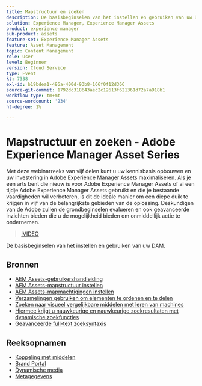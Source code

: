 ```yaml
---
title: Mapstructuur en zoeken
description: De basisbeginselen van het instellen en gebruiken van uw DAM
solution: Experience Manager, Experience Manager Assets
product: experience manager
sub-product: assets
feature-set: Experience Manager Assets
feature: Asset Management
topic: Content Management
role: User
level: Beginner
version: Cloud Service
type: Event
kt: 7338
exl-id: b19bdea1-486a-400d-93b8-166f0f12d366
source-git-commit: 1792dc318643aec2c12613f621361d72a7a918b1
workflow-type: tm+mt
source-wordcount: '234'
ht-degree: 1%

---
```


# Mapstructuur en zoeken - Adobe Experience Manager Asset Series

Met deze webinarreeks van vijf delen kunt u uw kennisbasis opbouwen en uw investering in Adobe Experience Manager Assets maximaliseren. Als je een arts bent die nieuw is voor Adobe Experience Manager Assets of al een tijdje Adobe Experience Manager Assets gebruikt en die je bestaande vaardigheden wil verbeteren, is dit de ideale manier om een diepe duik te krijgen in vijf van de belangrijkste gebieden van de oplossing. Deskundigen van de Adobe zullen de grondbeginselen evalueren en ook geavanceerde inzichten bieden die u de mogelijkheid bieden om onmiddellijk actie te ondernemen.

>[!VIDEO](https://video.tv.adobe.com/v/332135/?quality=12&learn=on&hidetitle=true)

De basisbeginselen van het instellen en gebruiken van uw DAM.

## Bronnen

* [AEM Assets-gebruikershandleiding](https://experienceleague.adobe.com/docs/experience-manager-65/assets/home.html)
* [AEM Assets-mapstructuur instellen](https://experienceleague.adobe.com/docs/experience-manager-learn/assets/configuring/baseline-folders.html)
* [AEM Assets-mapmachtigingen instellen](https://experienceleague.adobe.com/docs/experience-manager-learn/assets/configuring/baseline-permissions.html)
* [Verzamelingen gebruiken om elementen te ordenen en te delen](https://experienceleague.adobe.com/docs/experience-manager-learn/assets/search-and-discovery/collections.html)
* [Zoeken naar visueel vergelijkbare middelen met leren van machines](https://experienceleague.adobe.com/docs/experience-manager-learn/assets/search-and-discovery/search.html)
* [Hiermee krijgt u nauwkeurige en nauwkeurige zoekresultaten met dynamische zoekfuncties](https://experienceleague.adobe.com/docs/experience-manager-learn/assets/search-and-discovery/search.html)
* [Geavanceerde full-text zoeksyntaxis](https://experienceleague.adobe.com/docs/experience-manager-64/assets/using/gql-search.html?lang=en#using)

## Reeksopnamen

* [Koppeling met middelen](asset-link.md)
* [Brand Portal](brand-portal.md)
* [Dynamische media](dynamic-media.md)
* [Metagegevens](metadata.md)
